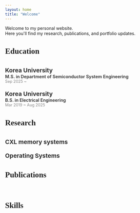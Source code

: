 ```yaml
---
layout: home
title: "Welcome"
---
```




Welcome to my personal website.  
Here you'll find my research, publications, and portfolio updates.

<h1 id="Education" style="font-family:'Abril Fatface',serif;font-size:1.6rem;line-height:1.2;white-space:nowrap;color:#222;">
  <a href="#Education" style="font-size:inherit; color:inherit; text-decoration:none;">
    Education
  </a>
</h1>
<br>
<div style="margin-bottom:1.5em;">
  <div style="font-size:1.2rem; color:#2d2d2d; font-weight:bold;">Korea University</div>
  <div style="font-size:0.9rem; color:#2d2d2d; font-weight:600;">M.S. in Department of Semiconductor System Engineering</div>
  <div style="font-size:0.8rem; color:#888;">Sep 2025 ~ </div>
</div>

<div style="margin-bottom:1.5em;">
  <div style="font-size:1.2rem; color:#2d2d2d; font-weight:bold;">Korea University</div>
  <div style="font-size:0.9rem; color:#2d2d2d; font-weight:600;">B.S. in Electrical Engineering</div>
  <div style="font-size:0.8rem; color:#888;">Mar 2019 ~ Aug 2025</div>
</div>

<h1 id="Research" style="font-family:'Abril Fatface',serif;font-size:1.6rem;line-height:1.2;white-space:nowrap;color:#222;">
  <a href="#Research" style="font-size:inherit; color:inherit; text-decoration:none;">
    Research
  </a>
</h1>
<br>
<div style="margin-bottom:1.5em;">
  <div style="font-size:1.2rem; color:#2d2d2d; font-weight:bold;">CXL memory systems</div>
  
  <div style="font-size:0.8rem; color:#2d2d2d;"> </div>
</div>

<div style="margin-bottom:1.5em;">
  <div style="font-size:1.2rem; color:#2d2d2d; font-weight:bold;">Operating Systems</div>
  
  <div style="font-size:0.8rem; color:#2d2d2d;"> </div>
</div>


<h1 id="Publications" style="font-family:'Abril Fatface',serif;font-size:1.6rem;line-height:1.2;white-space:nowrap;color:#222;">
  <a href="#Publications" style="font-size:inherit; color:inherit; text-decoration:none;">
    Publications
  </a>
</h1>
<br>


<h1 id="Skills" style="font-family:'Abril Fatface',serif;font-size:1.6rem;line-height:1.2;white-space:nowrap;color:#222;">
  <a href="#Skills" style="font-size:inherit; color:inherit; text-decoration:none;">
    Skills
  </a>
</h1>


